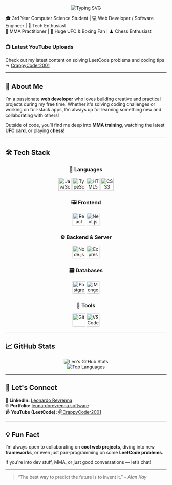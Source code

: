 <p align="center">
  <img src="https://readme-typing-svg.herokuapp.com?font=Fira+Code&size=28&pause=1000&center=true&vCenter=true&width=450&lines=Hi+there%2C+I'm+Leo!;Web+Developer+%2F+Software+Engineer;Tech+%7C+MMA+%7C+Chess+Enthusiast" alt="Typing SVG" />
</p>

🎓 3rd Year Computer Science Student | 💻 Web Developer / Software Engineer | 🧠 Tech Enthusiast  
🥋 MMA Practitioner | 🥊 Huge UFC & Boxing Fan | ♟️ Chess Enthusiast

### 📺 Latest YouTube Uploads
Check out my latest content on solving LeetCode problems and coding tips → [CrappyCoder2001](https://www.youtube.com/@CrappyCoder2001/videos)

---

## 🚀 About Me

I’m a passionate **web developer** who loves building creative and practical projects during my free time. Whether it's solving coding challenges or working on full-stack apps, I’m always up for learning something new and collaborating with others!

Outside of code, you’ll find me deep into **MMA training**, watching the latest **UFC card**, or playing **chess**!

---

## 🛠️ Tech Stack

<div align="center">

### 🧾 Languages  
<img src="https://cdn.jsdelivr.net/gh/devicons/devicon/icons/javascript/javascript-original.svg" width="40" height="40" alt="JavaScript"/>
<img src="https://cdn.jsdelivr.net/gh/devicons/devicon/icons/typescript/typescript-original.svg" width="40" height="40" alt="TypeScript"/>
<img src="https://cdn.jsdelivr.net/gh/devicons/devicon/icons/html5/html5-original.svg" width="40" height="40" alt="HTML5"/>
<img src="https://cdn.jsdelivr.net/gh/devicons/devicon/icons/css3/css3-original.svg" width="40" height="40" alt="CSS3"/>

### 🖼️ Frontend  
<img src="https://cdn.jsdelivr.net/gh/devicons/devicon/icons/react/react-original.svg" width="40" height="40" alt="React"/>
<img src="https://cdn.jsdelivr.net/gh/devicons/devicon/icons/nextjs/nextjs-original-wordmark.svg" width="40" height="40" alt="Next.js"/>

### ⚙️ Backend & Server  
<img src="https://cdn.jsdelivr.net/gh/devicons/devicon/icons/nodejs/nodejs-original.svg" width="40" height="40" alt="Node.js"/>
<img src="https://cdn.jsdelivr.net/gh/devicons/devicon/icons/express/express-original.svg" width="40" height="40" alt="Express" />

### 🗃️ Databases  
<img src="https://cdn.jsdelivr.net/gh/devicons/devicon/icons/postgresql/postgresql-original.svg" width="40" height="40" alt="PostgreSQL"/>
<img src="https://cdn.jsdelivr.net/gh/devicons/devicon/icons/mongodb/mongodb-original.svg" width="40" height="40" alt="MongoDB"/>

### 🔧 Tools  
<img src="https://cdn.jsdelivr.net/gh/devicons/devicon/icons/git/git-original.svg" width="40" height="40" alt="Git"/>
<img src="https://cdn.jsdelivr.net/gh/devicons/devicon/icons/vscode/vscode-original.svg" width="40" height="40" alt="VS Code"/>

</div>

---

## 📈 GitHub Stats

<div align="center">

![Leo's GitHub Stats](https://github-readme-stats.vercel.app/api?username=leorev01&show_icons=true&theme=radical&hide_title=true)  
![Top Languages](https://github-readme-stats.vercel.app/api/top-langs/?username=leorev01&layout=compact&theme=radical)

</div>

---

## 📌 Let's Connect

💼 **LinkedIn:** [Leonardo Revrenna](https://www.linkedin.com/in/leorev01/)  
🌐 **Portfolio:** [leonardorevrenna.software](https://www.leonardorevrenna.software/)  
📹 **YouTube (LeetCode):** [@CrappyCoder2001](https://www.youtube.com/@CrappyCoder2001/videos)

---

## 💡 Fun Fact

I’m always open to collaborating on **cool web projects**, diving into new **frameworks**, or even just pair-programming on some **LeetCode problems**.

If you're into dev stuff, MMA, or just good conversations — let’s chat!

---

> “The best way to predict the future is to invent it.” – *Alan Kay*
